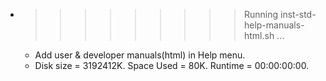 * >>>>>>>>> Running inst-std-help-manuals-html.sh ...
  * Add user & developer manuals(html) in Help menu.
  * Disk size = 3192412K. Space Used = 80K. Runtime = 00:00:00:00.
